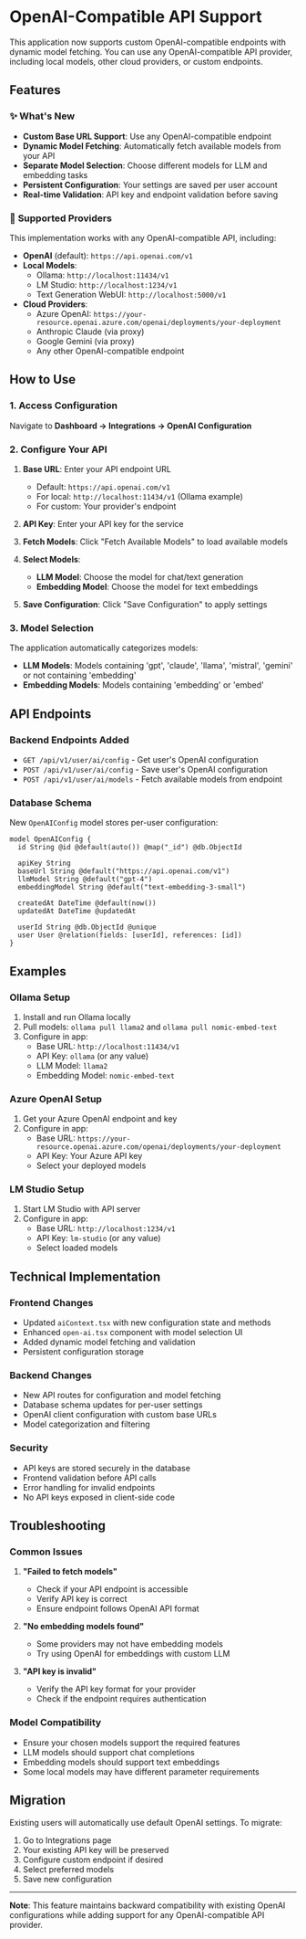 # OpenAI-Compatible API Support

This application now supports custom OpenAI-compatible endpoints with dynamic model fetching. You can use any OpenAI-compatible API provider, including local models, other cloud providers, or custom endpoints.

## Features

### ✨ **What's New**

- **Custom Base URL Support**: Use any OpenAI-compatible endpoint
- **Dynamic Model Fetching**: Automatically fetch available models from your API
- **Separate Model Selection**: Choose different models for LLM and embedding tasks
- **Persistent Configuration**: Your settings are saved per user account
- **Real-time Validation**: API key and endpoint validation before saving

### 🔧 **Supported Providers**

This implementation works with any OpenAI-compatible API, including:

- **OpenAI** (default): `https://api.openai.com/v1`
- **Local Models**: 
  - Ollama: `http://localhost:11434/v1`
  - LM Studio: `http://localhost:1234/v1`
  - Text Generation WebUI: `http://localhost:5000/v1`
- **Cloud Providers**:
  - Azure OpenAI: `https://your-resource.openai.azure.com/openai/deployments/your-deployment`
  - Anthropic Claude (via proxy)
  - Google Gemini (via proxy)
  - Any other OpenAI-compatible endpoint

## How to Use

### 1. **Access Configuration**

Navigate to **Dashboard → Integrations → OpenAI Configuration**

### 2. **Configure Your API**

1. **Base URL**: Enter your API endpoint URL
   - Default: `https://api.openai.com/v1`
   - For local: `http://localhost:11434/v1` (Ollama example)
   - For custom: Your provider's endpoint

2. **API Key**: Enter your API key for the service

3. **Fetch Models**: Click "Fetch Available Models" to load available models

4. **Select Models**:
   - **LLM Model**: Choose the model for chat/text generation
   - **Embedding Model**: Choose the model for text embeddings

5. **Save Configuration**: Click "Save Configuration" to apply settings

### 3. **Model Selection**

The application automatically categorizes models:

- **LLM Models**: Models containing 'gpt', 'claude', 'llama', 'mistral', 'gemini' or not containing 'embedding'
- **Embedding Models**: Models containing 'embedding' or 'embed'

## API Endpoints

### Backend Endpoints Added

- `GET /api/v1/user/ai/config` - Get user's OpenAI configuration
- `POST /api/v1/user/ai/config` - Save user's OpenAI configuration  
- `POST /api/v1/user/ai/models` - Fetch available models from endpoint

### Database Schema

New `OpenAIConfig` model stores per-user configuration:

```prisma
model OpenAIConfig {
  id String @id @default(auto()) @map("_id") @db.ObjectId
  
  apiKey String
  baseUrl String @default("https://api.openai.com/v1")
  llmModel String @default("gpt-4")
  embeddingModel String @default("text-embedding-3-small")
  
  createdAt DateTime @default(now())
  updatedAt DateTime @updatedAt
  
  userId String @db.ObjectId @unique
  user User @relation(fields: [userId], references: [id])
}
```

## Examples

### Ollama Setup

1. Install and run Ollama locally
2. Pull models: `ollama pull llama2` and `ollama pull nomic-embed-text`
3. Configure in app:
   - Base URL: `http://localhost:11434/v1`
   - API Key: `ollama` (or any value)
   - LLM Model: `llama2`
   - Embedding Model: `nomic-embed-text`

### Azure OpenAI Setup

1. Get your Azure OpenAI endpoint and key
2. Configure in app:
   - Base URL: `https://your-resource.openai.azure.com/openai/deployments/your-deployment`
   - API Key: Your Azure API key
   - Select your deployed models

### LM Studio Setup

1. Start LM Studio with API server
2. Configure in app:
   - Base URL: `http://localhost:1234/v1`
   - API Key: `lm-studio` (or any value)
   - Select loaded models

## Technical Implementation

### Frontend Changes

- Updated `aiContext.tsx` with new configuration state and methods
- Enhanced `open-ai.tsx` component with model selection UI
- Added dynamic model fetching and validation
- Persistent configuration storage

### Backend Changes

- New API routes for configuration and model fetching
- Database schema updates for per-user settings
- OpenAI client configuration with custom base URLs
- Model categorization and filtering

### Security

- API keys are stored securely in the database
- Frontend validation before API calls
- Error handling for invalid endpoints
- No API keys exposed in client-side code

## Troubleshooting

### Common Issues

1. **"Failed to fetch models"**
   - Check if your API endpoint is accessible
   - Verify API key is correct
   - Ensure endpoint follows OpenAI API format

2. **"No embedding models found"**
   - Some providers may not have embedding models
   - Try using OpenAI for embeddings with custom LLM

3. **"API key is invalid"**
   - Verify the API key format for your provider
   - Check if the endpoint requires authentication

### Model Compatibility

- Ensure your chosen models support the required features
- LLM models should support chat completions
- Embedding models should support text embeddings
- Some local models may have different parameter requirements

## Migration

Existing users will automatically use default OpenAI settings. To migrate:

1. Go to Integrations page
2. Your existing API key will be preserved
3. Configure custom endpoint if desired
4. Select preferred models
5. Save new configuration

---

**Note**: This feature maintains backward compatibility with existing OpenAI configurations while adding support for any OpenAI-compatible API provider.
